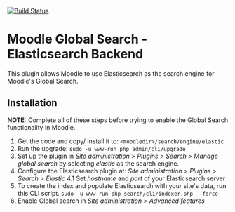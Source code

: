 [![Build Status](https://travis-ci.org/mattporritt/moodle-search_elastic.svg?branch=master)](https://travis-ci.org/mattporritt/moodle-search_elastic)

# Moodle Global Search - Elasticsearch Backend

This plugin allows Moodle to use Elasticsearch as the search engine for Moodle's Global Search.

## Installation
**NOTE:** Complete all of these steps before trying to enable the Global Search functionality in Moodle.

1. Get the code and copy/ install it to: `<moodledir>/search/engine/elastic`
2. Run the upgrade: `sudo -u www-run php admin/cli/upgrade`
3. Set up the plugin in *Site administration > Plugins > Search > Manage global search* by selecting *elastic* as the search engine.
4. Configure the Elasticsearch plugin at: *Site administration > Plugins > Search > Elastic*
    4.1 Set *hostname* and *port* of your Elasticsearch server
5. To create the index and populate Elasticsearch with your site's data, run this CLI script. `sudo -u www-run php search/cli/indexer.php --force`
6. Enable Global search in *Site administration > Advanced features*
